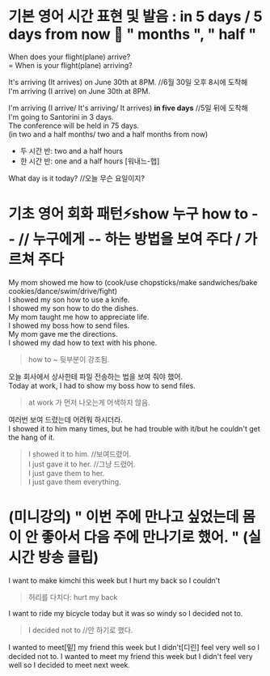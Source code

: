 # 기본 영어 시간 표현 및 발음 : in 5 days / 5 days from now 💬 " months ", " half "
When does your flight(plane) arrive?  
= When is your flight(plane) arriving?  

It's arriving (It arrives) on June 30th at 8PM. //6월 30일 오후 8시에 도착해  
I'm arriving (I arrive) on June 30th at 8PM.  

I'm arriving (I arrive/ It's arriving/ It arrives) **in five days**  //5일 뒤에 도착해  
I'm going to Santorini in 3 days.  
The conference will be held in 75 days.   
(in two and a half months/ two and a half months from now)  
- 두 시간 반: two and a half hours  
- 한 시간 반: one and a half hours  [워내느-햅]  

What day is it today?   //오늘 무슨 요일이지?  


# 기초 영어 회화 패턴⚡️show 누구 how to -- // 누구에게 -- 하는 방법을 보여 주다 / 가르쳐 주다
My mom showed me how to (cook/use chopsticks/make sandwiches/bake cookies/dance/swim/drive/fight)  
I showed my son how to use a knife.  
I showed my son how to do the dishes.  
My mom taught me how to appreciate life.  
I showed my boss how to send files.  
My mom gave me the directions.  
I showed my dad how to text with his phone.  
> how to ~ 뒷부분이 강조됨.  

오늘 회사에서 상사한테 파일 전송하는 법을 보여 줘야 했어.  
Today at work, I had to show my boss how to send files.  
> at work 가 먼저 나오는게 어색하지 않음.  

여러번 보여 드렸는데 어려워 하시더라.  
I showed it to him many times, but he had trouble with it/but he couldn't get the hang of it.  
> I showed it to him.   //보여드렸어.  
> I just gave it to her.  //그냥 드렸어.  
> I just gave them to her.  
> I just gave them everything.  
 
# (미니강의) " 이번 주에 만나고 싶었는데 몸이 안 좋아서 다음 주에 만나기로 했어. " (실시간 방송 클립)
I want to make kimchi this week but I hurt my back so I couldn't  
> 허리를 다치다: hurt my back  

I want to ride my bicycle today but it was so windy so I decided not to.  
> I decided not to  //안 하기로 했다.

I wanted to meet[밑] my friend this week but I didn't[디린] feel very well so I decided not to.
I wanted to meet my friend this week but I didn't feel very well so I decided to meet next week.
